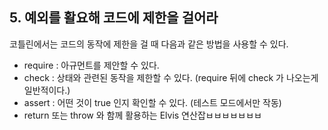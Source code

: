 ## 5. 예외를 활요해 코드에 제한을 걸어라
코틀린에서는 코드의 동작에 제한을 걸 때 다음과 같은 방법을 사용할 수 있다.
- require : 아규먼트를 제안할 수 있다.
- check : 상태와 관련된 동작을 제한할 수 있다. (require 뒤에 check 가 나오는게 일반적이다.)
- assert : 어떤 것이 true 인지 확인할 수 있다. (테스트 모드에서만 작동)
- return 또는 throw 와 함께 활용하는 Elvis 연산잡ㅂㅂㅂㅂㅂㅂㅂ
